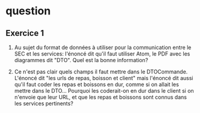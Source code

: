 # question

## Exercice 1

1. Au sujet du format de données à utiliser pour la communication entre le SEC et les services: l'énoncé dit qu'il faut utiliser Atom, le PDF avec les diagrammes dit "DTO". Quel est la bonne information?

1. Ce n'est pas clair quels champs il faut mettre dans le DTOCommande. L'énoncé dit "les urls de repas, boisson et client" mais l'énoncé dit aussi qu'il faut coder les repas et boissons en dur, comme si on allait les mettre dans le DTO... Pourquoi les coderait-on en dur dans le client si on n'envoie que leur URL, et que les repas et boissons sont connus dans les services pertinents?


